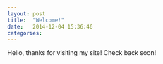 ```yaml
---
layout: post
title:  "Welcome!"
date:   2014-12-04 15:36:46
categories: 
---
```


Hello, thanks for visiting my site! Check back soon!

<br><br><br><br><br><br><br><br><br>
<br>

